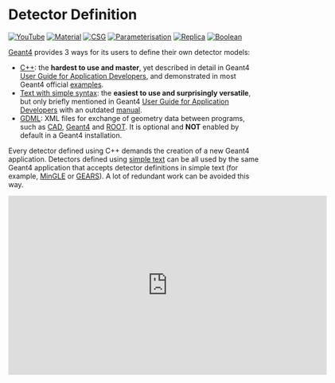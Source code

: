 # Detector Definition

[![YouTube](https://img.shields.io/badge/You-Tube-red?style=flat)](https://www.youtube.com/playlist?list=PLw3G-vTgPrdBxXZo1UpOD_xVFSgM3hLn-)
[![Material](https://img.shields.io/badge/Material-Definition-orange?style=flat)](material)
[![CSG](https://img.shields.io/badge/CSG-Solids-blue?style=flat)](CSG)
[![Parameterisation](https://img.shields.io/badge/Parameterized-Placement-magenta?style=flat)](parameterisation)
[![Replica](https://img.shields.io/badge/Replicated-Placement-yellow?style=flat)](replica)
[![Boolean](https://img.shields.io/badge/Boolean-Operation-green?style=flat)](boolean)

[Geant4][] provides 3 ways for its users to define their own detector models:

- [C++][]: the **hardest to use and master**, yet described in detail in Geant4 [User Guide for Application Developers][guide], and demonstrated in most Geant4 official [examples][].
- [Text with simple syntax][tg]: the **easiest to use and surprisingly versatile**, but only briefly mentioned in Geant4 [User Guide for Application Developers][guide] with an outdated [manual][].
- [GDML][]: XML files for exchange of geometry data between programs, such as [CAD][], [Geant4][] and [ROOT][]. It is optional and **NOT** enabled by default in a Geant4 installation.

Every detector defined using C++ demands the creation of a new Geant4 application. Detectors defined using [simple text][tg] can be all used by the same Geant4 application that accepts detector definitions in simple text (for example, [MinGLE][] or [GEARS][]). A lot of redundant work can be avoided this way.

[Geant4]: https://physino.xyz/geant4
[C++]: https://geant4-userdoc.web.cern.ch/UsersGuides/ForApplicationDeveloper/html/Detector/Geometry/geomSolids.html
[guide]: https://geant4-userdoc.web.cern.ch/UsersGuides/ForApplicationDeveloper/html/index.html
[examples]: https://geant4-userdoc.web.cern.ch/UsersGuides/ForApplicationDeveloper/html/Examples/examples.html
[tg]: https://geant4-userdoc.web.cern.ch/UsersGuides/ForApplicationDeveloper/html/Detector/Geometry/geomASCII.html
[manual]: https://cern.ch/geant4/collaboration/working_groups/persistency/docs/textgeom.pdf
[CAD]: http://cad-gdml.in2p3.fr
[GDML]: https://geant4-userdoc.web.cern.ch/UsersGuides/ForApplicationDeveloper/html/Detector/Geometry/geomXML.html
[ROOT]: https://root.cern/doc/master/group__Geometry__gdml.html
[MinGLE]: https://github.com/jintonic/mingle
[GEARS]: https://github.com/jintonic/gears

<iframe width="640" height="360" src="https://www.youtube.com/embed/7wXBrtkzDQI?si=MVUgKnzzUOePaOSH" title="YouTube video player" frameborder="0" allow="accelerometer; autoplay; clipboard-write; encrypted-media; gyroscope; picture-in-picture; web-share" referrerpolicy="strict-origin-when-cross-origin" allowfullscreen></iframe>